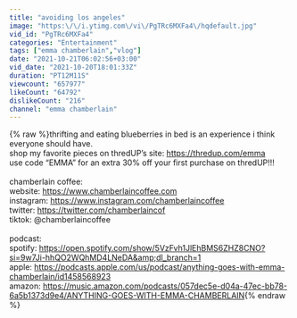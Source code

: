 ```yaml
---
title: "avoiding los angeles"
image: "https:\/\/i.ytimg.com\/vi\/PgTRc6MXFa4\/hqdefault.jpg"
vid_id: "PgTRc6MXFa4"
categories: "Entertainment"
tags: ["emma chamberlain","vlog"]
date: "2021-10-21T06:02:56+03:00"
vid_date: "2021-10-20T18:01:33Z"
duration: "PT12M11S"
viewcount: "657977"
likeCount: "64792"
dislikeCount: "216"
channel: "emma chamberlain"
---
```

{% raw %}thrifting and eating blueberries in bed is an experience i think everyone should have. <br />shop my favorite pieces on thredUP’s site: <a rel="nofollow" target="blank" href="https://thredup.com/emma">https://thredup.com/emma</a><br />use code “EMMA” for an extra 30% off your first purchase on thredUP!!!<br /><br />chamberlain coffee:<br />website: <a rel="nofollow" target="blank" href="https://www.chamberlaincoffee.com">https://www.chamberlaincoffee.com</a> <br />instagram: <a rel="nofollow" target="blank" href="https://www.instagram.com/chamberlaincoffee">https://www.instagram.com/chamberlaincoffee</a><br />twitter: <a rel="nofollow" target="blank" href="https://twitter.com/chamberlaincof">https://twitter.com/chamberlaincof</a><br />tiktok: @chamberlaincoffee<br /><br />podcast:<br />spotify: <a rel="nofollow" target="blank" href="https://open.spotify.com/show/5VzFvh1JlEhBMS6ZHZ8CNO?si=9w7Ji-hhQO2WQhMD4LNeDA&amp;dl_branch=1">https://open.spotify.com/show/5VzFvh1JlEhBMS6ZHZ8CNO?si=9w7Ji-hhQO2WQhMD4LNeDA&amp;dl_branch=1</a><br />apple: <a rel="nofollow" target="blank" href="https://podcasts.apple.com/us/podcast/anything-goes-with-emma-chamberlain/id1458568923">https://podcasts.apple.com/us/podcast/anything-goes-with-emma-chamberlain/id1458568923</a><br />amazon: <a rel="nofollow" target="blank" href="https://music.amazon.com/podcasts/057dec5e-d04a-47ec-bb78-6a5b1373d9e4/ANYTHING-GOES-WITH-EMMA-CHAMBERLAIN">https://music.amazon.com/podcasts/057dec5e-d04a-47ec-bb78-6a5b1373d9e4/ANYTHING-GOES-WITH-EMMA-CHAMBERLAIN</a>{% endraw %}
